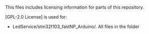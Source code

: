 This files includes licensing information for parts of this repository.

[GPL-2.0 License] is used for:
* LedService/stm32f103_fastNP_Arduino/*.* All files in the folder